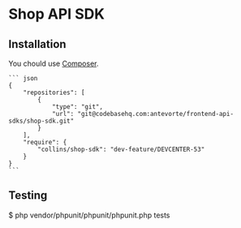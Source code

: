 # Shop API SDK

## Installation
You chould use [Composer](http://getcomposer.org/).

    ``` json
    {
        "repositories": [
            {
                "type": "git",
                "url": "git@codebasehq.com:antevorte/frontend-api-sdks/shop-sdk.git"
            }
        ],
        "require": {
            "collins/shop-sdk": "dev-feature/DEVCENTER-53"
        }
    }
    ```

## Testing
$ php vendor/phpunit/phpunit/phpunit.php tests
